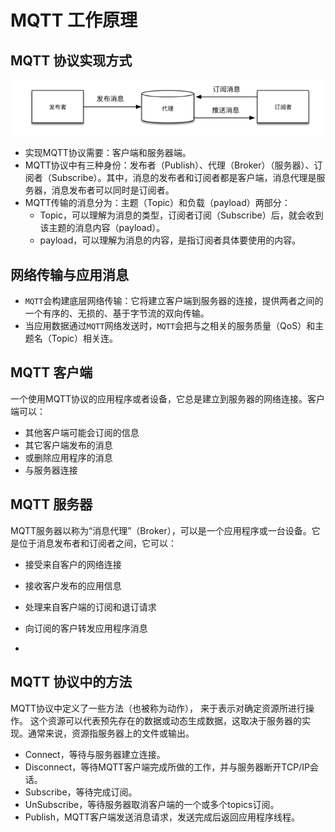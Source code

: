 # MQTT 工作原理

## MQTT 协议实现方式

![img](figures/mqtt_principle.png) 

- 实现MQTT协议需要：客户端和服务器端。
- MQTT协议中有三种身份：发布者（Publish）、代理（Broker）（服务器）、订阅者（Subscribe）。其中，消息的发布者和订阅者都是客户端，消息代理是服务器，消息发布者可以同时是订阅者。
- MQTT传输的消息分为：主题（Topic）和负载（payload）两部分：
	- Topic，可以理解为消息的类型，订阅者订阅（Subscribe）后，就会收到该主题的消息内容（payload）。
	- payload，可以理解为消息的内容，是指订阅者具体要使用的内容。

## 网络传输与应用消息 

- `MQTT`会构建底层网络传输：它将建立客户端到服务器的连接，提供两者之间的一个有序的、无损的、基于字节流的双向传输。
- 当应用数据通过`MQTT`网络发送时，`MQTT`会把与之相关的服务质量（QoS）和主题名（Topic）相关连。

## MQTT 客户端

一个使用MQTT协议的应用程序或者设备，它总是建立到服务器的网络连接。客户端可以：

- 其他客户端可能会订阅的信息
- 其它客户端发布的消息
- 或删除应用程序的消息
- 与服务器连接

## MQTT 服务器

MQTT服务器以称为“消息代理”（Broker），可以是一个应用程序或一台设备。它是位于消息发布者和订阅者之间，它可以：

- 接受来自客户的网络连接
- 接收客户发布的应用信息
- 处理来自客户端的订阅和退订请求
- 向订阅的客户转发应用程序消息

- 

## MQTT 协议中的方法

MQTT协议中定义了一些方法（也被称为动作）， 来于表示对确定资源所进行操作。 这个资源可以代表预先存在的数据或动态生成数据，这取决于服务器的实现。通常来说，资源指服务器上的文件或输出。

- Connect，等待与服务器建立连接。
- Disconnect，等待MQTT客户端完成所做的工作，并与服务器断开TCP/IP会话。
- Subscribe，等待完成订阅。
- UnSubscribe，等待服务器取消客户端的一个或多个topics订阅。
- Publish，MQTT客户端发送消息请求，发送完成后返回应用程序线程。